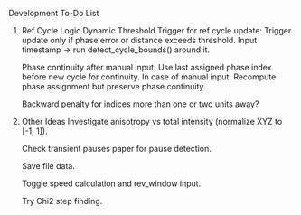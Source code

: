 Development To-Do List
1. Ref Cycle Logic
    Dynamic Threshold Trigger for ref cycle update:
        Trigger update only if phase error or distance exceeds threshold.
        Input timestamp → run detect_cycle_bounds() around it.

    Phase continuity after manual input:
        Use last assigned phase index before new cycle for continuity.
        In case of manual input:
            Recompute phase assignment but preserve phase continuity.

    Backward penalty for indices more than one or two units away?

2. Other Ideas
    Investigate anisotropy vs total intensity (normalize XYZ to [-1, 1]).

    Check transient pauses paper for pause detection.

    Save file data.

    Toggle speed calculation and rev_window input.

    Try Chi2 step finding.
